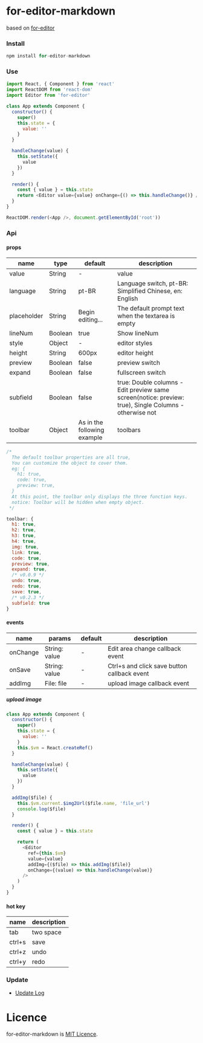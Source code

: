 # for-editor-markdown

based on [for-editor](https://github.com/kkfor/for-editor)


### Install

```js
npm install for-editor-markdown
```

### Use

```js
import React, { Component } from 'react'
import ReactDOM from 'react-dom'
import Editor from 'for-editor'

class App extends Component {
  constructor() {
    super()
    this.state = {
      value: ''
    }
  }

  handleChange(value) {
    this.setState({
      value
    })
  }

  render() {
    const { value } = this.state
    return <Editor value={value} onChange={() => this.handleChange()} />
  }
}

ReactDOM.render(<App />, document.getElementById('root'))
```

### Api

#### props

| name        | type    | default                     | description                                                                                            |
| ----------- | ------- | --------------------------- | ------------------------------------------------------------------------------------------------------ |
| value       | String  | -                           | value                                                                                                  |
| language    | String  | pt-BR                       | Language switch, pt-BR: Simplified Chinese, en: English                                                |
| placeholder | String  | Begin editing...            | The default prompt text when the textarea is empty                                                     |
| lineNum     | Boolean | true                        | Show lineNum                                                                                           |
| style       | Object  | -                           | editor styles                                                                                          |
| height      | String  | 600px                       | editor height                                                                                          |
| preview     | Boolean | false                       | preview switch                                                                                         |
| expand      | Boolean | false                       | fullscreen switch                                                                                      |
| subfield    | Boolean | false                       | true: Double columns - Edit preview same screen(notice: preview: true), Single Columns - otherwise not |
| toolbar     | Object  | As in the following example | toolbars                                                                                               |

```js
/*
  The default toolbar properties are all true,
  You can customize the object to cover them.
  eg: {
    h1: true,
    code: true,
    preview: true,
  }
  At this point, the toolbar only displays the three function keys.
  notice: Toolbar will be hidden when empty object.
 */

toolbar: {
  h1: true,
  h2: true,
  h3: true,
  h4: true,
  img: true,
  link: true,
  code: true,
  preview: true,
  expand: true,
  /* v0.0.9 */
  undo: true,
  redo: true,
  save: true,
  /* v0.2.3 */
  subfield: true
}
```

#### events

| name     | params        | default | description                                 |
| -------- | ------------- | ------- | ------------------------------------------- |
| onChange | String: value | -       | Edit area change callback event             |
| onSave   | String: value | -       | Ctrl+s and click save button callback event |
| addImg   | File: file    | -       | upload image callback event                 |

##### upload image

```js
class App extends Component {
  constructor() {
    super()
    this.state = {
      value: ''
    }
    this.$vm = React.createRef()
  }

  handleChange(value) {
    this.setState({
      value
    })
  }

  addImg($file) {
    this.$vm.current.$img2Url($file.name, 'file_url')
    console.log($file)
  }

  render() {
    const { value } = this.state

    return (
      <Editor
        ref={this.$vm}
        value={value}
        addImg={($file) => this.addImg($file)}
        onChange={(value) => this.handleChange(value)}
      />
    )
  }
}
```

#### hot key

| name   | description |
| ------ | ----------- |
| tab    | two space   |
| ctrl+s | save        |
| ctrl+z | undo        |
| ctrl+y | redo        |

### Update

- [Update Log](./doc/UPDATELOG.md)

# Licence

for-editor-markdown is [MIT Licence](./LICENSE).
